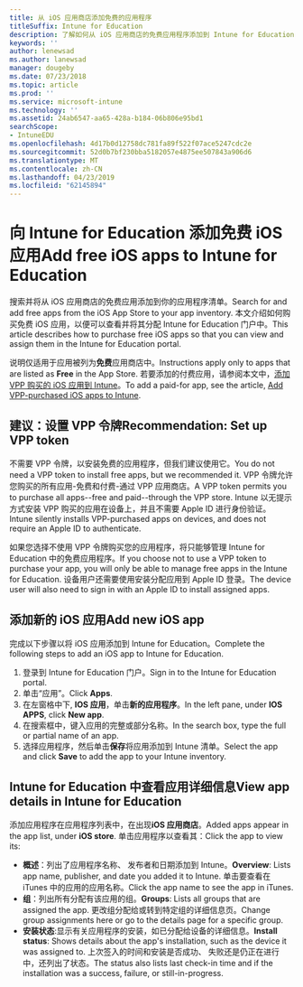 ```yaml
---
title: 从 iOS 应用商店添加免费的应用程序
titleSuffix: Intune for Education
description: 了解如何从 iOS 应用商店的免费应用程序添加到 Intune for Education。
keywords: ''
author: lenewsad
ms.author: lanewsad
manager: dougeby
ms.date: 07/23/2018
ms.topic: article
ms.prod: ''
ms.service: microsoft-intune
ms.technology: ''
ms.assetid: 24ab6547-aa65-428a-b184-06b806e95bd1
searchScope:
- IntuneEDU
ms.openlocfilehash: 4d17b0d12758dc781fa89f522f07ace5247cdc2e
ms.sourcegitcommit: 52d0b7bf230bba5182057e4875ee507843a906d6
ms.translationtype: MT
ms.contentlocale: zh-CN
ms.lasthandoff: 04/23/2019
ms.locfileid: "62145894"
---
```

# <a name="add-free-ios-apps-to-intune-for-education"></a><span data-ttu-id="930fc-103">向 Intune for Education 添加免费 iOS 应用</span><span class="sxs-lookup"><span data-stu-id="930fc-103">Add free iOS apps to Intune for Education</span></span>  
<span data-ttu-id="930fc-104">搜索并将从 iOS 应用商店的免费应用添加到你的应用程序清单。</span><span class="sxs-lookup"><span data-stu-id="930fc-104">Search for and add free apps from the iOS App Store to your app inventory.</span></span> <span data-ttu-id="930fc-105">本文介绍如何购买免费 iOS 应用，以便可以查看并将其分配 Intune for Education 门户中。</span><span class="sxs-lookup"><span data-stu-id="930fc-105">This article describes how to purchase free iOS apps so that you can view and assign them in the Intune for Education portal.</span></span>
 
<span data-ttu-id="930fc-106">说明仅适用于应用被列为**免费**应用商店中。</span><span class="sxs-lookup"><span data-stu-id="930fc-106">Instructions apply only to apps that are listed as **Free** in the App Store.</span></span> <span data-ttu-id="930fc-107">若要添加的付费应用，请参阅本文中，[添加 VPP 购买的 iOS 应用到 Intune](add-vpp-apps-ios.md)。</span><span class="sxs-lookup"><span data-stu-id="930fc-107">To add a paid-for app, see the article, [Add VPP-purchased iOS apps to Intune](add-vpp-apps-ios.md).</span></span>

## <a name="recommendation-set-up-vpp-token"></a><span data-ttu-id="930fc-108">建议：设置 VPP 令牌</span><span class="sxs-lookup"><span data-stu-id="930fc-108">Recommendation: Set up VPP token</span></span>

<span data-ttu-id="930fc-109">不需要 VPP 令牌，以安装免费的应用程序，但我们建议使用它。</span><span class="sxs-lookup"><span data-stu-id="930fc-109">You do not need a VPP token to install free apps, but we recommended it.</span></span> <span data-ttu-id="930fc-110">VPP 令牌允许您购买的所有应用-免费和付费-通过 VPP 应用商店。</span><span class="sxs-lookup"><span data-stu-id="930fc-110">A VPP token permits you to purchase all apps--free and paid--through the VPP store.</span></span> <span data-ttu-id="930fc-111">Intune 以无提示方式安装 VPP 购买的应用在设备上，并且不需要 Apple ID 进行身份验证。</span><span class="sxs-lookup"><span data-stu-id="930fc-111">Intune silently installs VPP-purchased apps on devices, and does not require an Apple ID to authenticate.</span></span>  

<span data-ttu-id="930fc-112">如果您选择不使用 VPP 令牌购买您的应用程序，将只能够管理 Intune for Education 中的免费应用程序。</span><span class="sxs-lookup"><span data-stu-id="930fc-112">If you choose not to use a VPP token to purchase your app, you will only be able to manage free apps in the Intune for Education.</span></span> <span data-ttu-id="930fc-113">设备用户还需要使用安装分配应用到 Apple ID 登录。</span><span class="sxs-lookup"><span data-stu-id="930fc-113">The device user will also need to sign in with an Apple ID to install assigned apps.</span></span>

## <a name="add-new-ios-app"></a><span data-ttu-id="930fc-114">添加新的 iOS 应用</span><span class="sxs-lookup"><span data-stu-id="930fc-114">Add new iOS app</span></span>
<span data-ttu-id="930fc-115">完成以下步骤以将 iOS 应用添加到 Intune for Education。</span><span class="sxs-lookup"><span data-stu-id="930fc-115">Complete the following steps to add an iOS app to Intune for Education.</span></span>
1. <span data-ttu-id="930fc-116">登录到 Intune for Education 门户。</span><span class="sxs-lookup"><span data-stu-id="930fc-116">Sign in to the Intune for Education portal.</span></span>
2. <span data-ttu-id="930fc-117">单击“应用”。</span><span class="sxs-lookup"><span data-stu-id="930fc-117">Click **Apps**.</span></span>
3. <span data-ttu-id="930fc-118">在左窗格中下, **IOS 应用**，单击**新的应用程序**。</span><span class="sxs-lookup"><span data-stu-id="930fc-118">In the left pane, under **IOS APPS**, click **New app**.</span></span>
5. <span data-ttu-id="930fc-119">在搜索框中，键入应用的完整或部分名称。</span><span class="sxs-lookup"><span data-stu-id="930fc-119">In the search box, type the full or partial name of an app.</span></span>
6. <span data-ttu-id="930fc-120">选择应用程序，然后单击**保存**将应用添加到 Intune 清单。</span><span class="sxs-lookup"><span data-stu-id="930fc-120">Select the app and click **Save** to add the app to your Intune inventory.</span></span>

## <a name="view-app-details-in-intune-for-education"></a><span data-ttu-id="930fc-121">Intune for Education 中查看应用详细信息</span><span class="sxs-lookup"><span data-stu-id="930fc-121">View app details in Intune for Education</span></span>
<span data-ttu-id="930fc-122">添加应用程序在应用程序列表中，在出现**iOS 应用商店**。</span><span class="sxs-lookup"><span data-stu-id="930fc-122">Added apps appear in the app list, under **iOS store**.</span></span> <span data-ttu-id="930fc-123">单击应用程序以查看其：</span><span class="sxs-lookup"><span data-stu-id="930fc-123">Click the app to view its:</span></span>

* <span data-ttu-id="930fc-124">**概述**：列出了应用程序名称、 发布者和日期添加到 Intune。</span><span class="sxs-lookup"><span data-stu-id="930fc-124">**Overview**: Lists app name, publisher, and date you added it to Intune.</span></span> <span data-ttu-id="930fc-125">单击要查看在 iTunes 中的应用的应用名称。</span><span class="sxs-lookup"><span data-stu-id="930fc-125">Click the app name to see the app in iTunes.</span></span>
* <span data-ttu-id="930fc-126">**组**：列出所有分配有该应用的组。</span><span class="sxs-lookup"><span data-stu-id="930fc-126">**Groups**: Lists all groups that are assigned the app.</span></span> <span data-ttu-id="930fc-127">更改组分配给或转到特定组的详细信息页。</span><span class="sxs-lookup"><span data-stu-id="930fc-127">Change group assignments here or go to the details page for a specific group.</span></span>
* <span data-ttu-id="930fc-128">**安装状态**:显示有关应用程序的安装，如已分配给设备的详细信息。</span><span class="sxs-lookup"><span data-stu-id="930fc-128">**Install status**: Shows details about the app's installation, such as the device it was assigned to.</span></span> <span data-ttu-id="930fc-129">上次签入的时间和安装是否成功、 失败还是仍正在进行中，还列出了状态。</span><span class="sxs-lookup"><span data-stu-id="930fc-129">The status also lists last check-in time and if the installation was a success, failure, or still-in-progress.</span></span>  
